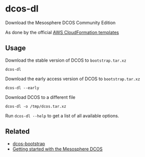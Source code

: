 # dcos-dl

Download the Mesosphere DCOS Community Edition

As done by the official [AWS CloudFormation templates](https://github.com/mlafeldt/dcos-bootstrap/blob/02c603d51ae058cd39317824130c1c126f94784a/cloudformation/stable/single-master.json#L364-L366)

## Usage

Download the stable version of DCOS to `bootstrap.tar.xz`

    dcos-dl

Download the early access version of DCOS to `bootstrap.tar.xz`

    dcos-dl --early

Download DCOS to a different file

    dcos-dl -o /tmp/dcos.tar.xz

Run `dcos-dl --help` to get a list of all available options.

## Related

* [dcos-bootstrap](https://github.com/mlafeldt/dcos-bootstrap)
* [Getting started with the Mesosphere DCOS](https://mlafeldt.github.io/blog/getting-started-with-the-mesosphere-dcos/)
